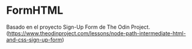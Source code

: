 # FormHTML

Basado en el proyecto Sign-Up Form de The Odin Project. (https://www.theodinproject.com/lessons/node-path-intermediate-html-and-css-sign-up-form)
